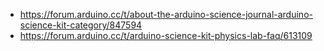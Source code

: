 - https://forum.arduino.cc/t/about-the-arduino-science-journal-arduino-science-kit-category/847594
- https://forum.arduino.cc/t/arduino-science-kit-physics-lab-faq/613109

